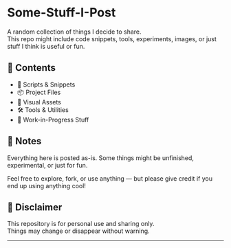 # Some-Stuff-I-Post

A random collection of things I decide to share.  
This repo might include code snippets, tools, experiments, images, or just stuff I think is useful or fun.

## 📂 Contents
- 📄 Scripts & Snippets  
- 📦 Project Files  
- 🎨 Visual Assets  
- 🛠️ Tools & Utilities  
- 🔧 Work-in-Progress Stuff

## 📝 Notes
Everything here is posted as-is. Some things might be unfinished, experimental, or just for fun.

Feel free to explore, fork, or use anything — but please give credit if you end up using anything cool!

## 📢 Disclaimer
This repository is for personal use and sharing only.  
Things may change or disappear without warning.

---

